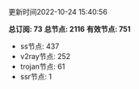 更新时间2022-10-24 15:40:56

**总订阅: 73**
**总节点: 2116**
**有效节点: 751**
- ss节点: 437
- v2ray节点: 252
- trojan节点: 61
- ssr节点: 1
